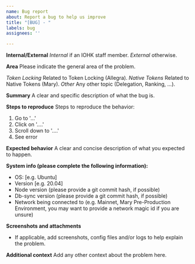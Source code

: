 ```yaml
---
name: Bug report
about: Report a bug to help us improve
title: "[BUG] - "
labels: bug
assignees: ''

---
```


**Internal/External**
*Internal*   if an IOHK staff member.
*External*   otherwise.

**Area**
Please indicate the general area of the problem.

*Token Locking*    Related to Token Locking (Allegra).
*Native Tokens*    Related to Native Tokens (Mary).
*Other*   Any other topic (Delegation, Ranking, ...).

**Summary**
A clear and specific description of what the bug is.

**Steps to reproduce**
Steps to reproduce the behavior:
1. Go to '...'
2. Click on '....'
3. Scroll down to '....'
4. See error

**Expected behavior**
A clear and concise description of what you expected to happen.

**System info (please complete the following information):**
- OS: [e.g. Ubuntu]
- Version [e.g. 20.04]
- Node version (please provide a git commit hash, if possible)
- Db-sync version (please provide a git commit hash, if possible)
- Network being connected to (e.g. Mainnet, Mary Pre-Production Environment, you may want to provide a network magic id if you are unsure)


**Screenshots and attachments**
- If applicable, add screenshots, config files and/or logs to help explain the problem.

**Additional context**
Add any other context about the problem here.
